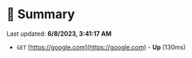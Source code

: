 # 📖 Summary
Last updated: **6/8/2023, 3:41:17 AM**

- `GET` [https://google.com](https://google.com) - **Up** (130ms)
